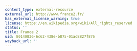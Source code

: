 ```yaml
---
content_type: external-resource
external_url: http://www.france2.fr/
has_external_license_warning: true
license: https://en.wikipedia.org/wiki/All_rights_reserved
status: ''
title: France 2
uid: 80140836-6c62-438e-b875-01ac8827f876
wayback_url: ''
---
```

